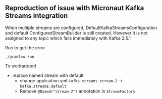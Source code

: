 ## Reproduction of issue with Micronaut Kafka Streams integration

When mulitple streams are configured, DefaultKafkaStreamsConfiguration and default ConfiguredStreamBuilder is still created. However it is not assigned to any topic which fails immediately with Kafka 2.5.1

Run to get the error
```
./gradlew run
```
To workaround
* replace named stream with default
    * change application.yml `kafka.streams.stream-2` -> `kafka.streams.default`
    * Remove `@Named("stream-2")` annotation in `StreamFactory`